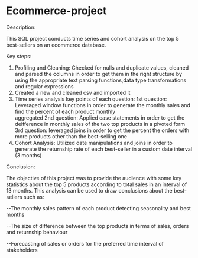 # Ecommerce-project
Description:

This SQL project conducts time series and cohort analysis on the top 5 best-sellers on an ecommerce database.
   
   Key steps:
1. Profiling and Cleaning:
   Checked for nulls and duplicate values, cleaned and parsed the columns in order to get them in the
    right structure by using the appropriate text parsing functions,data type transformations and regular expressions 
2. Created a new and cleaned csv and imported it
3. Time series analysis key points of each question:
   1st question: Leveraged window functions in order to generate the monthly sales and find the percent of each product monthly          
   aggregated
   2nd question: Applied case statements in order to get the deifference in monthly sales of the two top products in a pivoted form 
   3rd question: leveraged joins in order to get the percent the orders with more products other than the best-selling one
5. Cohort Analysis: Utilized date manipulations and joins in order to generate the returnship rate of each best-seller in a custom date        interval (3 months)

Conclusion:

The objective of this project was to provide the audience with some key statistics about the top 5 products according to total sales in an interval of 13 months. This analysis can be used to draw conclusions about the best-sellers such as:

--The monthly sales pattern of each product detecting seasonality and best months 

--The size of difference between the top products in terms of sales, orders and returnship behaviour

--Forecasting of sales or orders for the preferred time interval of stakeholders
